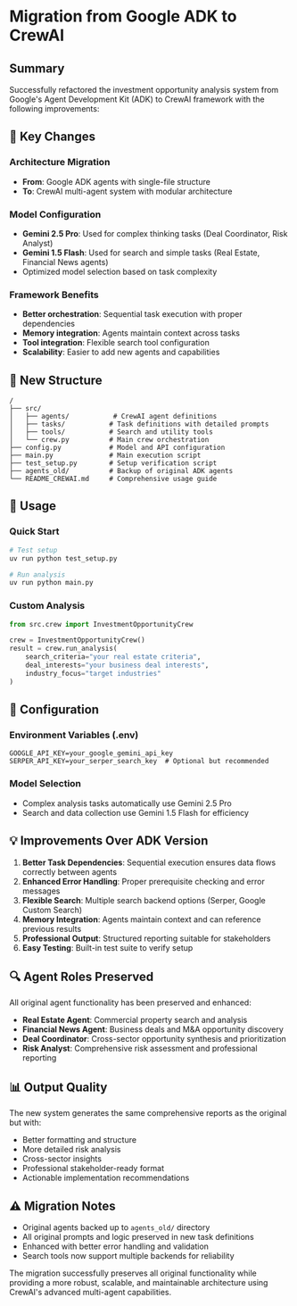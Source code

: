 # Migration from Google ADK to CrewAI

## Summary

Successfully refactored the investment opportunity analysis system from Google's Agent Development Kit (ADK) to CrewAI framework with the following improvements:

## 🔄 Key Changes

### Architecture Migration
- **From**: Google ADK agents with single-file structure
- **To**: CrewAI multi-agent system with modular architecture

### Model Configuration
- **Gemini 2.5 Pro**: Used for complex thinking tasks (Deal Coordinator, Risk Analyst)
- **Gemini 1.5 Flash**: Used for search and simple tasks (Real Estate, Financial News agents)
- Optimized model selection based on task complexity

### Framework Benefits
- **Better orchestration**: Sequential task execution with proper dependencies
- **Memory integration**: Agents maintain context across tasks
- **Tool integration**: Flexible search tool configuration
- **Scalability**: Easier to add new agents and capabilities

## 📁 New Structure

```
/
├── src/
│   ├── agents/           # CrewAI agent definitions
│   ├── tasks/           # Task definitions with detailed prompts
│   ├── tools/           # Search and utility tools
│   └── crew.py          # Main crew orchestration
├── config.py            # Model and API configuration
├── main.py              # Main execution script
├── test_setup.py        # Setup verification script
├── agents_old/          # Backup of original ADK agents
└── README_CREWAI.md     # Comprehensive usage guide
```

## 🚀 Usage

### Quick Start
```bash
# Test setup
uv run python test_setup.py

# Run analysis
uv run python main.py
```

### Custom Analysis
```python
from src.crew import InvestmentOpportunityCrew

crew = InvestmentOpportunityCrew()
result = crew.run_analysis(
    search_criteria="your real estate criteria",
    deal_interests="your business deal interests",
    industry_focus="target industries"
)
```

## 🔧 Configuration

### Environment Variables (.env)
```
GOOGLE_API_KEY=your_google_gemini_api_key
SERPER_API_KEY=your_serper_search_key  # Optional but recommended
```

### Model Selection
- Complex analysis tasks automatically use Gemini 2.5 Pro
- Search and data collection use Gemini 1.5 Flash for efficiency

## 💡 Improvements Over ADK Version

1. **Better Task Dependencies**: Sequential execution ensures data flows correctly between agents
2. **Enhanced Error Handling**: Proper prerequisite checking and error messages
3. **Flexible Search**: Multiple search backend options (Serper, Google Custom Search)
4. **Memory Integration**: Agents maintain context and can reference previous results
5. **Professional Output**: Structured reporting suitable for stakeholders
6. **Easy Testing**: Built-in test suite to verify setup

## 🔍 Agent Roles Preserved

All original agent functionality has been preserved and enhanced:

- **Real Estate Agent**: Commercial property search and analysis
- **Financial News Agent**: Business deals and M&A opportunity discovery
- **Deal Coordinator**: Cross-sector opportunity synthesis and prioritization
- **Risk Analyst**: Comprehensive risk assessment and professional reporting

## 📊 Output Quality

The new system generates the same comprehensive reports as the original but with:
- Better formatting and structure
- More detailed risk analysis
- Cross-sector insights
- Professional stakeholder-ready format
- Actionable implementation recommendations

## ⚠️ Migration Notes

- Original agents backed up to `agents_old/` directory
- All original prompts and logic preserved in new task definitions
- Enhanced with better error handling and validation
- Search tools now support multiple backends for reliability

The migration successfully preserves all original functionality while providing a more robust, scalable, and maintainable architecture using CrewAI's advanced multi-agent capabilities.